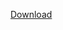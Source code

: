 [Download](https://drive.google.com/drive/folders/18zb0UpkegxJHOmMzvR4lfkoM2MHUnwCi?usp=drive_link)
